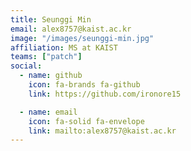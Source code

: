 ```yaml
---
title: Seunggi Min
email: alex8757@kaist.ac.kr
image: "/images/seunggi-min.jpg"
affiliation: MS at KAIST
teams: ["patch"]
social:
  - name: github
    icon: fa-brands fa-github
    link: https://github.com/ironore15

  - name: email
    icon: fa-solid fa-envelope
    link: mailto:alex8757@kaist.ac.kr
---
```


